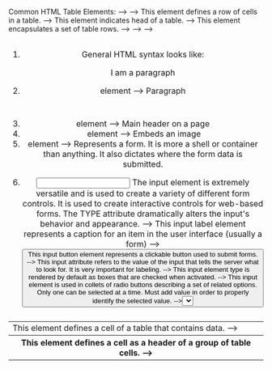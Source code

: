 Common HTML Table Elements: 
--> <table>
--> <td> This element defines a cell of a table that contains data. 
--> <tr> This element defines a row of cells in a table. 
--> <th> This element defines a cell as a header of a group of table cells. 
--> <thead> This element indicates head of a table. 
--> <tbody> This element encapsulates a set of table rows.
--> <tfoot>
--> <colgroup>
--> <caption>
	
1. General HTML syntax looks like: <p>I am a paragraph</p> 
2. <p></p> element --> Paragraph
3. <h1></h1> element --> Main header on a page
4. <img> element --> Embeds an image
5. <form> element --> Represents a form. It is more a shell or container than anything. It also dictates where the form data is submitted.
6. <input> The input element is extremely versatile and is used to create a variety of different form controls. It is used to create interactive controls for web-based forms. The TYPE attribute dramatically alters the input's behavior and appearance. 
	--> <label> This input label element represents a caption for an item in the user interface (usually a form)
	--> <button> This input button element represents a clickable button used to submit forms. 
	--><name> This input attribute refers to the value of the input that tells the server what to look for. It is very important for labeling. 
	--><checkbox> This input element type is rendered by default as boxes that are checked when activated. 
	--><radio> This input element is used in collets of radio buttons describing a set of related options. Only one can be selected at a time. Must add value in order to properly identify the selected value. 
	--><select> This element works with another element to create a drop-down menu. 